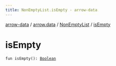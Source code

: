 ```yaml
---
title: NonEmptyList.isEmpty - arrow-data
---
```


[arrow-data](../../index.html) / [arrow.data](../index.html) / [NonEmptyList](index.html) / [isEmpty](./is-empty.html)

# isEmpty

`fun isEmpty(): `[`Boolean`](https://kotlinlang.org/api/latest/jvm/stdlib/kotlin/-boolean/index.html)